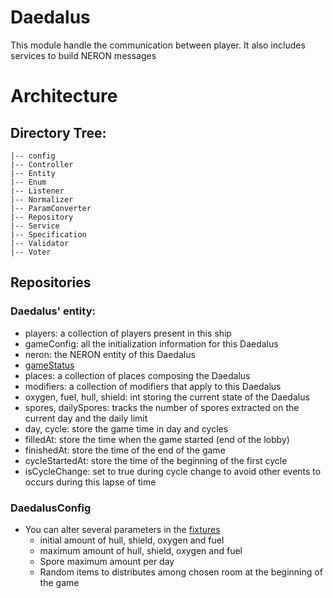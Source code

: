 # Daedalus
This module handle the communication between player.
It also includes services to build NERON messages

# Architecture 

## Directory Tree:
    |-- config
    |-- Controller
    |-- Entity
    |-- Enum
    |-- Listener
    |-- Normalizer
    |-- ParamConverter
    |-- Repository
    |-- Service
    |-- Specification
    |-- Validator
    |-- Voter

## Repositories

### Daedalus' entity:
  - players: a collection of players present in this ship
  - gameConfig: all the initialization information for this Daedalus
  - neron: the NERON entity of this Daedalus
  - [gameStatus](../Game/Enum/GameStatusEnum.php)
  - places: a collection of places composing the Daedalus
  - modifiers: a collection of modifiers that apply to this Daedalus
  - oxygen, fuel, hull, shield: int storing the current state of the Daedalus
  - spores, dailySpores: tracks the number of spores extracted on the current day and the daily limit
  - day, cycle: store the game time in day and cycles
  - filledAt: store the time when the game started (end of the lobby)
  - finishedAt: store the time of the end of the game
  - cycleStartedAt: store the time of the beginning of the first cycle
  - isCycleChange: set to true during cycle change to avoid other events to occurs during this lapse of time

### DaedalusConfig
- You can alter several parameters in the [fixtures](./DataFixtures/DaedalusConfigFixtures.php)
  - initial amount of hull, shield, oxygen and fuel
  - maximum amount of hull, shield, oxygen and fuel
  - Spore maximum amount per day
  - Random items to distributes among chosen room at the beginning of the game

